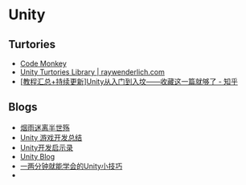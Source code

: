 # Unity

## Turtories

- [Code Monkey](https://www.youtube.com/c/CodeMonkeyUnity)
- [Unity Turtories Library | raywenderlich.com](https://www.raywenderlich.com/library?category_ids[]=181&category_ids[]=177&category_ids[]=1222&category_ids[]=159&category_ids[]=145&category_ids[]=146&category_ids[]=161&category_ids[]=153&category_ids[]=144&category_ids[]=156&category_ids[]=147&category_ids[]=149&category_ids[]=150&category_ids[]=151&category_ids[]=148&category_ids[]=152&category_ids[]=155&category_ids[]=1223&category_ids[]=154&category_ids[]=157&category_ids[]=158&category_ids[]=143&category_ids[]=1224&content_types[]=article&domain_ids[]=3&limit_count=12&section_id=70&sort_direction=desc&sort_order=released_at)
- [[教程汇总+持续更新]Unity从入门到入坟——收藏这一篇就够了 - 知乎](https://zhuanlan.zhihu.com/p/151238164)
## Blogs

* [烟雨迷离半世殇](https://www.lfzxb.top/)
* [Unity 游戏开发总结](https://www.zhihu.com/column/c\_199694379)
* [Unity开发启示录](https://zhuanlan.zhihu.com/c\_1264272462595575808)
* [Unity Blog](https://blog.unity.com/)
* [一两分钟就能学会的Unity小技巧](https://space.bilibili.com/69585/lists/420578?type=season)
* 